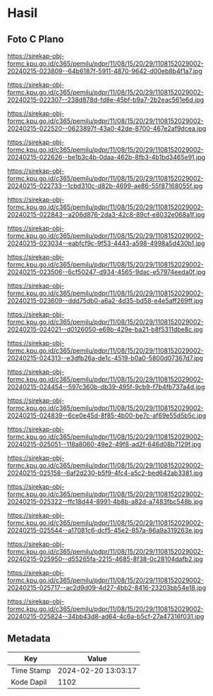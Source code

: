 # Hasil

## Foto C Plano

https://sirekap-obj-formc.kpu.go.id/c365/pemilu/pdpr/11/08/15/20/29/1108152029002-20240215-023809--64b6187f-5911-4870-9642-d00eb8b4f1a7.jpg

https://sirekap-obj-formc.kpu.go.id/c365/pemilu/pdpr/11/08/15/20/29/1108152029002-20240215-022307--238d878d-fd8e-45bf-b9a7-2b2eac561e6d.jpg

https://sirekap-obj-formc.kpu.go.id/c365/pemilu/pdpr/11/08/15/20/29/1108152029002-20240215-022520--0623897f-43a0-42de-8700-467e2af9dcea.jpg

https://sirekap-obj-formc.kpu.go.id/c365/pemilu/pdpr/11/08/15/20/29/1108152029002-20240215-022626--be1b3c4b-0daa-462b-8fb3-4b1bd3465e91.jpg

https://sirekap-obj-formc.kpu.go.id/c365/pemilu/pdpr/11/08/15/20/29/1108152029002-20240215-022733--1cbd310c-d82b-4699-ae86-55f87168055f.jpg

https://sirekap-obj-formc.kpu.go.id/c365/pemilu/pdpr/11/08/15/20/29/1108152029002-20240215-022843--a206d876-2da3-42c8-89cf-e8032e068a1f.jpg

https://sirekap-obj-formc.kpu.go.id/c365/pemilu/pdpr/11/08/15/20/29/1108152029002-20240215-023034--eabfcf9c-9f53-4443-a598-4998a5d430b1.jpg

https://sirekap-obj-formc.kpu.go.id/c365/pemilu/pdpr/11/08/15/20/29/1108152029002-20240215-023506--6cf50247-d934-4565-9dac-e57974eeda0f.jpg

https://sirekap-obj-formc.kpu.go.id/c365/pemilu/pdpr/11/08/15/20/29/1108152029002-20240215-023609--ddd75db0-a6a2-4d35-bd58-e4e5aff269ff.jpg

https://sirekap-obj-formc.kpu.go.id/c365/pemilu/pdpr/11/08/15/20/29/1108152029002-20240215-024021--d0126050-e69b-429e-ba21-b8f5311dbe8c.jpg

https://sirekap-obj-formc.kpu.go.id/c365/pemilu/pdpr/11/08/15/20/29/1108152029002-20240215-024313--e3dfb26a-de1c-4519-b0a0-5800d07367d7.jpg

https://sirekap-obj-formc.kpu.go.id/c365/pemilu/pdpr/11/08/15/20/29/1108152029002-20240215-024454--597c360b-db39-495f-9cb9-f7b4fb737a4d.jpg

https://sirekap-obj-formc.kpu.go.id/c365/pemilu/pdpr/11/08/15/20/29/1108152029002-20240215-024839--6ce0e45d-8f85-4b00-be7c-af69e55d5b5c.jpg

https://sirekap-obj-formc.kpu.go.id/c365/pemilu/pdpr/11/08/15/20/29/1108152029002-20240215-025051--118a8060-49e2-49f8-ad2f-646d08b7129f.jpg

https://sirekap-obj-formc.kpu.go.id/c365/pemilu/pdpr/11/08/15/20/29/1108152029002-20240215-025158--6af2d230-b5f9-4fc4-a5c2-bed642ab3381.jpg

https://sirekap-obj-formc.kpu.go.id/c365/pemilu/pdpr/11/08/15/20/29/1108152029002-20240215-025322--ffc18d44-8991-4b8b-a82d-a7483fbc548b.jpg

https://sirekap-obj-formc.kpu.go.id/c365/pemilu/pdpr/11/08/15/20/29/1108152029002-20240215-025544--a17081c6-dcf5-45e2-857a-86a9a319263e.jpg

https://sirekap-obj-formc.kpu.go.id/c365/pemilu/pdpr/11/08/15/20/29/1108152029002-20240215-025950--d55265fa-2215-4685-8f38-0c28104dafb2.jpg

https://sirekap-obj-formc.kpu.go.id/c365/pemilu/pdpr/11/08/15/20/29/1108152029002-20240215-025717--ac2d9d09-4d27-4bb2-8416-23203bb54e18.jpg

https://sirekap-obj-formc.kpu.go.id/c365/pemilu/pdpr/11/08/15/20/29/1108152029002-20240215-025824--34bb43d8-ad64-4c6a-b5cf-27a47316f031.jpg


## Metadata

| Key        | Value               |
| ---------- | ------------------- |
| Time Stamp | 2024-02-20 13:03:17 |
| Kode Dapil | 1102                |



